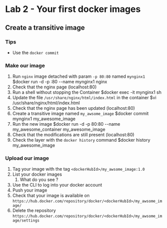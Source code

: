 # Lab 2 - Your first docker images

## Create a transitive image

### Tips

- Use the `docker commit`

### Make our image

1. Run `nginx` image detached with param `-p 80:80` named `mynginx1`
	$docker run -d -p :80 --name mynginx1 nginx
2. Check that the nginx page (localhost:80)
3. Run a shell without stopping the Container
	$docker exec -it mynginx1 sh
4. Update the file `/usr/share/nginx/html/index.html` in the container
	$vi /usr/share/nginx/html/index.html
5. Check that the nginx page has been updated (localhost:80)
6. Create a transitive image named `my_awsome_image`
	$docker commit mynginx1 my_awesome_image
7. Run the new image
	$docker run -d -p 80:80 --name my_awesome_container my_awesome_image
8. Check that the modifications are still present (localhost:80)
9. Check the layer with the `docker history` command
	$docker history my_awesome_image

### Upload our image

1. Tag your image with the tag `<dockerHubId>/my_awsome_image:1.0`
2. List your docker images
   1. What do you see ?
3. Use the CLI to log into your docker account
4. Push your image
5. Check that your image is available on `https://hub.docker.com/repository/docker/<dockerHubId>/my_awsome_image/`
6. Delete the repository `https://hub.docker.com/repository/docker/<dockerHubId>/my_awsome_image/settings`